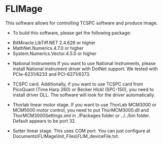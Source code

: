 # FLIMage
This software allows for controlling TCSPC software and produce image.

* To build this software, please get the following package:
- BitMiracle.LibTiff.NET 2.4.626 or higher
- MathNet.Numerics.4.7.0 or higher
- System.Numerics.Vector.4.5.0 or higher

* National Instruments
If you want to use National Instruments, please install National instrument driver with DotNet support. We tested with PCIe-6231/6233 and PCI-6371/6373.

* TCSPC card.
Additionally, if you want to use TCSPC card from PicoQuant (Time Harp 260) or Becker Hickl (SPC-150), you need to install driver DLL. The software will look for the driver automatically.

* Thorlab linear motor stage.
If you want to use ThorLab MCM3000 or MCM5000 motor control, you need to put ThorMCM3000.dll and ThorMCM3000Settings.xml in ./Packages folder or ../../bin folder. Default appears to be port 32.

* Sutter linear stage.
This uses COM port. You can just configure at Documents\FLIMage\Init_Files\FLIM_deviceFile.txt.

